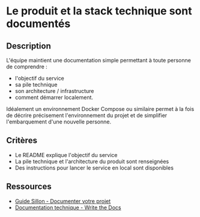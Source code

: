 # Le produit et la stack technique sont documentés

## Description

L'équipe maintient une documentation simple permettant à toute
personne de comprendre :

- l'objectif du service
- sa pile technique
- son architecture / infrastructure
- comment démarrer localement.

Idéalement un environnement Docker Compose ou similaire permet à la
fois de décrire précisement l'environnement du projet et de simplifier
l'embarquement d'une nouvelle personne.

## Critères

- Le README explique l'objectif du service
- La pile technique et l'architecture du produit sont renseignées
- Des instructions pour lancer le service en local sont disponibles

## Ressources

- [Guide Sillon - Documenter votre projet](https://sillon.incubateur.net/docs/document/)
- [Documentation technique - Write the Docs](https://www.writethedocs.org/)
